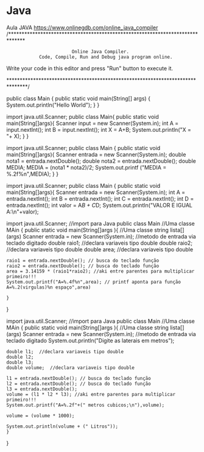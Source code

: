 # Java
Aula JAVA
https://www.onlinegdb.com/online_java_compiler
/******************************************************************************

                            Online Java Compiler.
                Code, Compile, Run and Debug java program online.
Write your code in this editor and press "Run" button to execute it.

*******************************************************************************/

public class Main
{
	public static void main(String[] args) {
		System.out.println("Hello World");
	}
}




import java.util.Scanner;
public class Main{
    public static void main(String[]args){
        Scanner input = new Scanner(System.in);
        int A = input.nextInt();
        int B = input.nextInt();
        int X = A+B;
        System.out.println("X = "+ X);
    }
}

import java.util.Scanner;
public class Main
{
    public static void main(String[]args){
    Scanner entrada = new Scanner(System.in);
double nota1 = entrada.nextDouble();
double nota2 = entrada.nextDouble();
double MEDIA;
MEDIA = (nota1 * nota2)/2;
System.out.printf ("MEDIA = %.2f%n",MEDIA);
    }
}

import java.util.Scanner;
public class Main
{
    public static void main(String[]args){
    Scanner entrada = new Scanner(System.in);
int A = entrada.nextInt();
int B = entrada.nextInt();
int C = entrada.nextInt();
int D = entrada.nextInt();
int valor = A*B + C*D;
System.out.println("VALOR E IGUAL A:\n"+valor);




import java.util.Scanner; //import para Java
public class Main   //Uma classe MAin
{
    public static void main(String[]args ){   //Uma classe  string lista[] (args)
    Scanner entrada = new Scanner(System.in);  //metodo de entrada via teclado digitado
    double raio1;  //declara variaveis tipo double
    double raio2;  //declara variaveis tipo double
    double area;  //declara variaveis tipo double
    
    raio1 = entrada.nextDouble(); // busca do teclado função
    raio2 = entrada.nextDouble(); // busca do teclado função
    area = 3.14159 * (raio1*raio2); //aki entre parentes para multiplicar primeiro!!!
    System.out.printf("A=%.4f%n",area); // printf aponta para função A=%.2(virgulas)%n espaço",area)
    
    }
}


import java.util.Scanner; //import para Java
public class Main   //Uma classe MAin
{
    public static void main(String[]args ){   //Uma classe  string lista[] (args)
    Scanner entrada = new Scanner(System.in);  //metodo de entrada via teclado digitado
    System.out.println("Digite as laterais em metros");
    
    double l1;  //declara variaveis tipo double
    double l2;
    double l3;
    double volume;  //declara variaveis tipo double
    
    l1 = entrada.nextDouble(); // busca do teclado função
    l2 = entrada.nextDouble(); // busca do teclado função
    l3 = entrada.nextDouble();
    volume = (l1 * l2 * l3); //aki entre parentes para multiplicar primeiro!!!
    System.out.printf("A=%.2f"+(" metros cubicos;\n"),volume);
    
    volume = (volume * 1000);
    
    System.out.println(volume + (" Litros"));
    }
}
